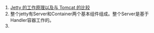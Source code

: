 1. [Jetty 的工作原理以及与 Tomcat 的比较](https://www.ibm.com/developerworks/cn/java/j-lo-jetty/index.html)       
1. 整个jetty有Server和Container两个基本组件组成。整个Server是基于Handler容器工作的。     
1. 
